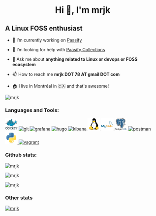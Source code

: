 <h1 align="center">Hi 👋, I'm mrjk</h1>


## A Linux FOSS enthusiast


- 🔭 I’m currently working on [Paasify](https://github.com/barbu-it/paasify)

- 🤝 I’m looking for help with [Paasify Collections](https://github.com/barbu-it/paasify-collection-community)

- 💬 Ask me about **anything related to Linux or devops or FOSS ecosystem**

- 📫 How to reach me **mrjk DOT 78 AT gmail DOT com**

- 🏠 I live in Montréal in 🇨🇦 and that's awesome!

<p align="left"> <img src="https://komarev.com/ghpvc/?username=mrjk&label=Profile%20views&color=0e75b6&style=flat" alt="mrjk" /> </p>


### Languages and Tools:

<p align="left"> <a href="https://www.docker.com/" target="_blank" rel="noreferrer"> <img src="https://raw.githubusercontent.com/devicons/devicon/master/icons/docker/docker-original-wordmark.svg" alt="docker" width="40" height="40"/> </a> <a href="https://git-scm.com/" target="_blank" rel="noreferrer"> <img src="https://www.vectorlogo.zone/logos/git-scm/git-scm-icon.svg" alt="git" width="40" height="40"/> </a> <a href="https://grafana.com" target="_blank" rel="noreferrer"> <img src="https://www.vectorlogo.zone/logos/grafana/grafana-icon.svg" alt="grafana" width="40" height="40"/> </a> <a href="https://gohugo.io/" target="_blank" rel="noreferrer"> <img src="https://api.iconify.design/logos-hugo.svg" alt="hugo" width="40" height="40"/> </a> <a href="https://www.elastic.co/kibana" target="_blank" rel="noreferrer"> <img src="https://www.vectorlogo.zone/logos/elasticco_kibana/elasticco_kibana-icon.svg" alt="kibana" width="40" height="40"/> </a> <a href="https://www.linux.org/" target="_blank" rel="noreferrer"> <img src="https://raw.githubusercontent.com/devicons/devicon/master/icons/linux/linux-original.svg" alt="linux" width="40" height="40"/> </a> <a href="https://www.mysql.com/" target="_blank" rel="noreferrer"> <img src="https://raw.githubusercontent.com/devicons/devicon/master/icons/mysql/mysql-original-wordmark.svg" alt="mysql" width="40" height="40"/> </a> <a href="https://www.postgresql.org" target="_blank" rel="noreferrer"> <img src="https://raw.githubusercontent.com/devicons/devicon/master/icons/postgresql/postgresql-original-wordmark.svg" alt="postgresql" width="40" height="40"/> </a> <a href="https://postman.com" target="_blank" rel="noreferrer"> <img src="https://www.vectorlogo.zone/logos/getpostman/getpostman-icon.svg" alt="postman" width="40" height="40"/> </a> <a href="https://www.python.org" target="_blank" rel="noreferrer"> <img src="https://raw.githubusercontent.com/devicons/devicon/master/icons/python/python-original.svg" alt="python" width="40" height="40"/> </a> <a href="https://www.vagrantup.com/" target="_blank" rel="noreferrer"> <img src="https://www.vectorlogo.zone/logos/vagrantup/vagrantup-icon.svg" alt="vagrant" width="40" height="40"/> </a> </p>


### Github stats:

<p><img src="https://github-readme-stats.vercel.app/api?username=mrjk&show_icons=true&locale=en" alt="mrjk" /></p>

<p><img src="https://github-readme-stats.vercel.app/api/top-langs?username=mrjk&show_icons=true&locale=en&layout=compact" alt="mrjk" /></p>

<p><img src="https://github-readme-streak-stats.herokuapp.com/?user=mrjk&" alt="mrjk" /></p>


### Other stats

<p align="left"> <a href="https://github.com/ryo-ma/github-profile-trophy"><img src="https://github-profile-trophy.vercel.app/?username=mrjk" alt="mrjk" /></a> </p>




